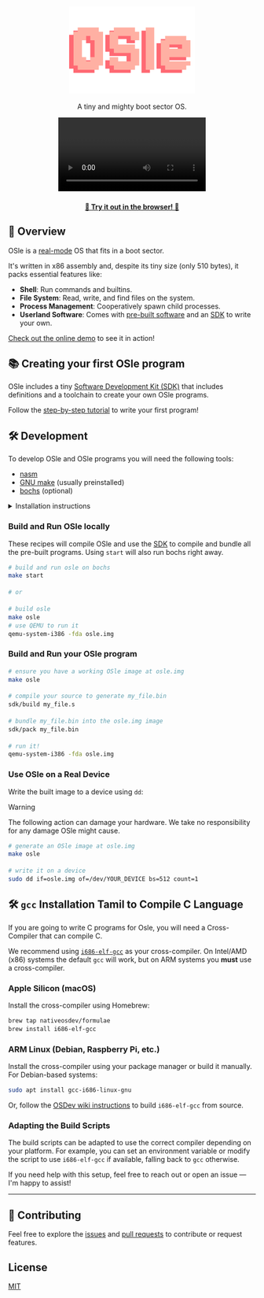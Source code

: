 <p align="center">
  <img width="256" src="./docs/logo.svg" alt="logo">
</p>

<p align="center">
A tiny and mighty boot sector OS.
</p>

<div align="center">
  <video src="https://github.com/user-attachments/assets/a2cab8f8-fd60-4947-b886-4b1741072e22"></video>
</div>

<h4 align="center">
  <a href="https://shikaan.github.io/osle/">🚀 Try it out in the browser! 🚀</a>
</h4>


## 👀 Overview

OSle is a [real-mode](https://wiki.osdev.org/Real_Mode) OS that fits in a boot 
sector. 

It's written in x86 assembly and, despite its tiny size (only 510 bytes), it 
packs essential features like:

- **Shell**: Run commands and builtins.
- **File System**: Read, write, and find files on the system.
- **Process Management**: Cooperatively spawn child processes.
- **Userland Software**: Comes with [pre-built software](./bin/) and an 
[SDK](./sdk/) to write your own.

[Check out the online demo](https://shikaan.github.io/osle) to see it in action!

## 📚 Creating your first OSle program

OSle includes a tiny [Software Development Kit (SDK)](./sdk/) that includes
definitions and a toolchain to create your own OSle programs.

Follow the [step-by-step tutorial](./tutorial/) to write your first program!

## 🛠️ Development

To develop OSle and OSle programs you will need the following tools:

- [nasm](https://www.nasm.us)
- [GNU make](https://www.gnu.org/software/make/) (usually preinstalled)
- [bochs](https://bochs.sourceforge.io) (optional)

<details>
<summary>Installation instructions</summary>

#### macOS

Install dependencies using Homebrew:

```sh
brew install nasm
brew install bochs
```

#### Linux

Install dependencies using your local package manager, e.g., on Debian:

```sh
apt install nasm bochs
```
</details>

### Build and Run OSle locally

These recipes will compile OSle and use the [SDK](./sdk/) to compile and bundle
all the pre-built programs. Using `start` will also run bochs right away.

```sh
# build and run osle on bochs
make start

# or

# build osle
make osle
# use QEMU to run it
qemu-system-i386 -fda osle.img
```

### Build and Run your OSle program

```sh
# ensure you have a working OSle image at osle.img
make osle

# compile your source to generate my_file.bin
sdk/build my_file.s

# bundle my_file.bin into the osle.img image
sdk/pack my_file.bin

# run it!
qemu-system-i386 -fda osle.img
```

### Use OSle on a Real Device

Write the built image to a device using `dd`:

> [!WARNING]  
> The following action can damage your hardware. We take no responsibility for
> any damage OSle might cause.

```sh
# generate an OSle image at osle.img
make osle

# write it on a device
sudo dd if=osle.img of=/dev/YOUR_DEVICE bs=512 count=1
```
## 🛠️ `gcc` Installation Tamil to Compile C Language

If you are going to write C programs for Osle, you will need a Cross-Compiler that can compile C.

We recommend using [`i686-elf-gcc`](https://wiki.osdev.org/GCC_Cross-Compiler) as your cross-compiler. On Intel/AMD (x86) systems the default `gcc` will work, but on ARM systems you **must** use a cross-compiler.

### Apple Silicon (macOS)

Install the cross-compiler using Homebrew:

```sh
brew tap nativeosdev/formulae
brew install i686-elf-gcc
```

### ARM Linux (Debian, Raspberry Pi, etc.)

Install the cross-compiler using your package manager or build it manually. For Debian-based systems:

```sh
sudo apt install gcc-i686-linux-gnu
```

Or, follow the [OSDev wiki instructions](https://wiki.osdev.org/GCC_Cross-Compiler) to build `i686-elf-gcc` from source.

### Adapting the Build Scripts

The build scripts can be adapted to use the correct compiler depending on your platform. For example, you can set an environment variable or modify the script to use `i686-elf-gcc` if available, falling back to `gcc` otherwise.

If you need help with this setup, feel free to reach out or open an issue — I'm happy to assist!

---

## 🤝 Contributing

Feel free to explore the [issues](https://github.com/shikaan/osle/issues) and 
[pull requests](https://github.com/shikaan/osle/pulls) to contribute or request
features.

## License

[MIT](./LICENSE)
